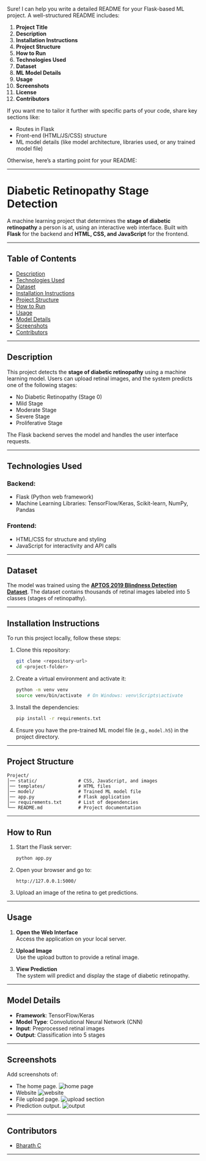 Sure! I can help you write a detailed README for your Flask-based ML project. A well-structured README includes:

1. **Project Title**
2. **Description**
3. **Installation Instructions**
4. **Project Structure**
5. **How to Run**
6. **Technologies Used**
7. **Dataset**
8. **ML Model Details**
9. **Usage**
10. **Screenshots**
11. **License**
12. **Contributors**

If you want me to tailor it further with specific parts of your code, share key sections like:

- Routes in Flask
- Front-end (HTML/JS/CSS) structure
- ML model details (like model architecture, libraries used, or any trained model file)

Otherwise, here’s a starting point for your README:

---

# Diabetic Retinopathy Stage Detection

A machine learning project that determines the **stage of diabetic retinopathy** a person is at, using an interactive web interface. Built with **Flask** for the backend and **HTML, CSS, and JavaScript** for the frontend.

---

## Table of Contents

- [Description](#description)
- [Technologies Used](#technologies-used)
- [Dataset](#dataset)
- [Installation Instructions](#installation-instructions)
- [Project Structure](#project-structure)
- [How to Run](#how-to-run)
- [Usage](#usage)
- [Model Details](#model-details)
- [Screenshots](#screenshots)
- [Contributors](#contributors)

---

## Description

This project detects the **stage of diabetic retinopathy** using a machine learning model. Users can upload retinal images, and the system predicts one of the following stages:

- No Diabetic Retinopathy (Stage 0)
- Mild Stage
- Moderate Stage
- Severe Stage
- Proliferative Stage

The Flask backend serves the model and handles the user interface requests.

---

## Technologies Used

### Backend:

- Flask (Python web framework)
- Machine Learning Libraries: TensorFlow/Keras, Scikit-learn, NumPy, Pandas

### Frontend:

- HTML/CSS for structure and styling
- JavaScript for interactivity and API calls

---

## Dataset

The model was trained using the **[APTOS 2019 Blindness Detection Dataset](https://www.kaggle.com/c/aptos2019-blindness-detection)**. The dataset contains thousands of retinal images labeled into 5 classes (stages of retinopathy).

---

## Installation Instructions

To run this project locally, follow these steps:

1. Clone this repository:

   ```bash
   git clone <repository-url>
   cd <project-folder>
   ```

2. Create a virtual environment and activate it:

   ```bash
   python -m venv venv
   source venv/bin/activate  # On Windows: venv\Scripts\activate
   ```

3. Install the dependencies:

   ```bash
   pip install -r requirements.txt
   ```

4. Ensure you have the pre-trained ML model file (e.g., `model.h5`) in the project directory.

---

## Project Structure

```
Project/
│── static/               # CSS, JavaScript, and images
│── templates/            # HTML files
│── model/                # Trained ML model file
│── app.py                # Flask application
│── requirements.txt      # List of dependencies
└── README.md             # Project documentation
```

---

## How to Run

1. Start the Flask server:

   ```bash
   python app.py
   ```

2. Open your browser and go to:

   ```
   http://127.0.0.1:5000/
   ```

3. Upload an image of the retina to get predictions.

---

## Usage

1. **Open the Web Interface**  
   Access the application on your local server.

2. **Upload Image**  
   Use the upload button to provide a retinal image.

3. **View Prediction**  
   The system will predict and display the stage of diabetic retinopathy.

---

## Model Details

- **Framework**: TensorFlow/Keras
- **Model Type**: Convolutional Neural Network (CNN)
- **Input**: Preprocessed retinal images
- **Output**: Classification into 5 stages

---

## Screenshots

Add screenshots of:

- The home page.
  ![home page](<CleanShot 2024-12-18 at 00.14.52@2x.png>)
- Website
  ![website](<CleanShot 2024-12-18 at 00.23.51@2x.png>)
- File upload page.
  ![upload section](<CleanShot 2024-12-18 at 00.15.27@2x.png>)
- Prediction output.
  ![output](<CleanShot 2024-12-18 at 00.15.55@2x.png>)

---

## Contributors

- [Bharath C](https://github.com/BharathC050903)

---
